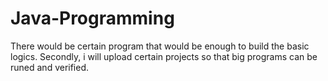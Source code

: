 # Java-Programming
There would be certain program that would be enough to build the basic logics. Secondly, i will upload certain projects so that big programs can be runed and verified.
